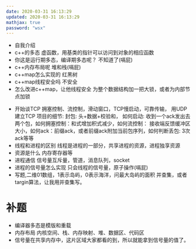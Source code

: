 ```yaml
---
date: 2020-03-31 16:13:29
updated: 2020-03-31 16:13:29
mathjax: true
password: "wsx"
---
```

- 自我介绍
- c++的多态
 虚函数，用基类的指针可以访问到对象的相应函数
- 你这是运行期多态，编译期多态呢？
 不知道了(嗝屁)
- c++内存布局呢
 堆和栈(嗝屁)
- c++map怎么实现的
 红黑树
- c++map线程安全吗
 不安全
- 怎么改进c++map，让他线程安全
 为整个数据结构加一把大锁，或者为内部节点加锁
<!---more-->
- 开始谈TCP
 拥塞控制、流控制，滑动窗口，TCP慢启动，可靠传输，
 用UDP建立TCP 项目的细节: 封包: 头+数据+校验和， 如何启动: 收到一个ack发出去两个包，如何拥塞控制：和式增加积式减少，如何流控制： 接收端反馈缓冲区大小，如何ack：前缀ack，或者前缀ack附加当前包序列，如何判断丢包: 3次ack等等
- 线程和进程的区别
 线程是进程的一部分，共享进程的资源，进程独享资源
- 资源是什么
 内存寄存器等
- 进程通信
 信号量互斥量，管道，消息队列，socket
- 进程的信号量怎么实现
 只会线程的信号量，原子操作(嗝屁)
- 写题,二维01数组，1表示岛屿，0表示海洋，问最大岛屿的面积
 并查集，或者targin算法，让我用并查集写。

# 补题
- 编译器多态是模版和重载
- 内存布局 内核空间、栈、内存映射、堆、数据区、代码区
- 信号量在共享内存中，这片区域大家都看的到，所以就能拿到信号量的值了。